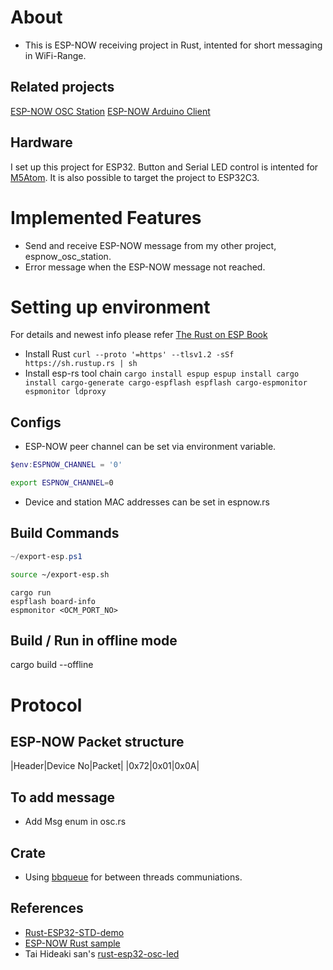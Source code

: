 # About
- This is ESP-NOW receiving project in Rust, intented for short messaging in WiFi-Range.

## Related projects
[ESP-NOW OSC Station](https://github.com/yuskegoto/espnow_osc_station)
[ESP-NOW Arduino Client](https://github.com/yuskegoto/espnow_arduino_client)

## Hardware
I set up this project for ESP32. Button and Serial LED control is intented for [M5Atom](http://docs.m5stack.com/en/core/atom_lite). It is also possible to target the project to ESP32C3.

# Implemented Features
- Send and receive ESP-NOW message from my other project, espnow_osc_station.
- Error message when the ESP-NOW message not reached.

# Setting up environment
For details and newest info please refer [The Rust on ESP Book](https://esp-rs.github.io/book/installation/index.html)
* Install Rust
`
curl --proto '=https' --tlsv1.2 -sSf https://sh.rustup.rs | sh
`
* Install esp-rs tool chain
`
cargo install espup
espup install
cargo install cargo-generate cargo-espflash espflash cargo-espmonitor espmonitor ldproxy
`

## Configs
- ESP-NOW peer channel can be set via environment variable.
```PowerShell
$env:ESPNOW_CHANNEL = '0'
```
```Bash
export ESPNOW_CHANNEL=0
```
- Device and station MAC addresses can be set in espnow.rs

## Build Commands
```PowerShell
~/export-esp.ps1
```
```Bash
source ~/export-esp.sh
```

```
cargo run
espflash board-info
espmonitor <OCM_PORT_NO>
```

## Build / Run in offline mode
cargo build --offline

# Protocol
## ESP-NOW Packet structure
|Header|Device No|Packet|
|0x72|0x01|0x0A|

## To add message
- Add Msg enum in osc.rs

## Crate
- Using [bbqueue](https://docs.rs/bbqueue/latest/bbqueue/) for between threads communiations.

## References
- [Rust-ESP32-STD-demo](https://github.com/ivmarkov/rust-esp32-std-demo/blob/main/src/main.rs)
- [ESP-NOW Rust sample](https://github.com/esp-rs/esp-wifi/blob/main/examples-esp32/examples/esp_now.rs)
- Tai Hideaki san's [rust-esp32-osc-led](https://github.com/hideakitai/rust-esp32-osc-led.git)
